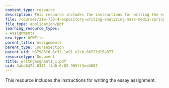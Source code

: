 ```yaml
---
content_type: resource
description: This resource includes the instructions for writing the essay assignment.
file: /courses/21w-730-4-expository-writing-analyzing-mass-media-spring-2001/3abd64748341f4d66c82905ff3ed4867_writngasgnmnt1_1.pdf
file_type: application/pdf
learning_resource_types:
- Assignments
ocw_type: OCWFile
parent_title: Assignments
parent_type: CourseSection
parent_uid: b87986f6-6c32-1a91-e2cb-8b721d15a877
resourcetype: Document
title: writngasgnmnt1_1.pdf
uid: 3abd6474-8341-f4d6-6c82-905ff3ed4867
---
```

This resource includes the instructions for writing the essay assignment.


